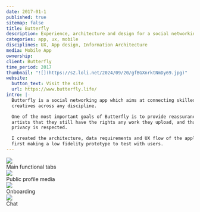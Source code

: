 ```yaml
---
date: 2017-01-1
published: true
sitemap: false
title: Butterfly
description: Experience, architecture and design for a social networking app made for creatives
categories: app, ux, mobile
disciplines: UX, App design, Information Architecture
media: Mobile App
ownership: 
client: Butterfly
time_period: 2017
thumbnail: "![](https://s2.loli.net/2024/09/20/gfBGXnrktNmDy69.jpg)"
website:
  button_text: Visit the site
  url: https://www.butterfly.life/
intro: |-
  Butterfly is a social networking app which aims at connecting skilled
  creatives across any discipline.

  One of the most important goals of Butterfly is to provide reassurance to
  artists that they still have the rights any work they upload, and that their
  privacy is respected.

  I created the architecture, data requirements and UX flow of the application,
  first making a low fidelity prototype to test with users.
---
```

![](https://d33wubrfki0l68.cloudfront.net/a5af0b2a72e8067ba82c1da4d5d36571813efae6/ab120/images/projects/butterfly/butterfly-main-navigation.jpg)<br>
Main functional tabs<br>
![](https://d33wubrfki0l68.cloudfront.net/7c7a803dcbf4c1480f70bc0cb9a81bbfa00bfadf/8f7c4/images/projects/butterfly/butterfly-profile.jpg)<br>
Public profile media<br>
![](https://d33wubrfki0l68.cloudfront.net/d79b2140fd2fcc0b64ecd860c4b2fe0bd50e8edd/2ff40/images/projects/butterfly/butterfly-onboarding.jpg)<br>
Onboarding<br>
![](https://d33wubrfki0l68.cloudfront.net/7e437886dfed3ccffc67f47bab9dbbb76fb796c1/b2afb/images/projects/butterfly/butterfly-chat.jpg)<br>
Chat<br>
